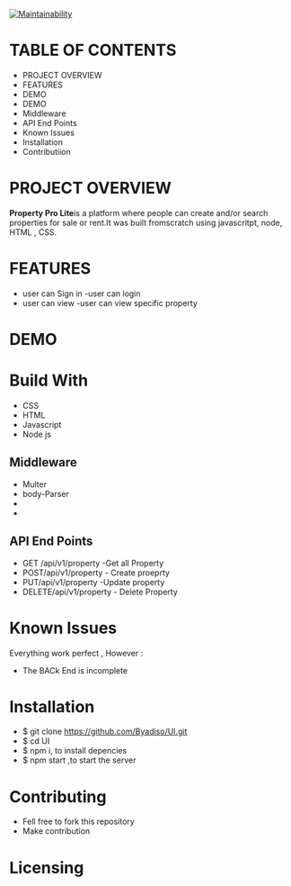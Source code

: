 [![Maintainability](https://api.codeclimate.com/v1/badges/f8910ac7a64bcd78c3a6/maintainability)](https://codeclimate.com/github/Byadiso/UI/maintainability)





# TABLE OF CONTENTS

- PROJECT OVERVIEW
- FEATURES
- DEMO
- DEMO
- Middleware
- API End Points 
-  Known Issues
- Installation
- Contributiion

# PROJECT OVERVIEW

**Property Pro Lite**is a platform where people can create and/or search properties for sale or rent.It was built fromscratch using javascritpt, node, HTML , CSS.

# FEATURES
- user can Sign in 
-user can login 
- user can view 
-user can view specific property

# DEMO



# Build With
- CSS
- HTML
- Javascript
- Node js
## Middleware
- Multer 
- body-Parser
-
-

## API End Points
- GET /api/v1/property   -Get all Property
- POST/api/v1/property   - Create proeprty
- PUT/api/v1/property    -Update property
- DELETE/api/v1/property - Delete Property



# Known Issues

Everything work perfect , However :

- The BACk End is incomplete




# Installation

- $ git clone https://github.com/Byadiso/UI.git
- $ cd UI
- $ npm i, to install depencies
- $ npm start ,to start the server

# Contributing
- Fell free to fork this repository
- Make contribution



# Licensing
